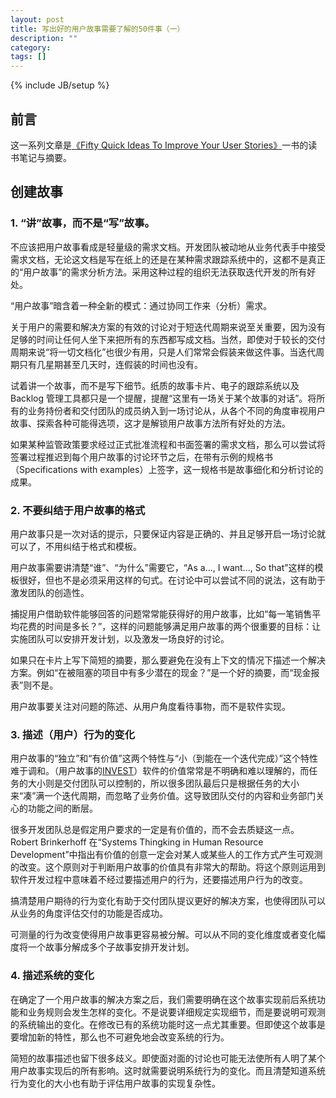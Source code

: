 ```yaml
---
layout: post
title: 写出好的用户故事需要了解的50件事（一）
description: ""
category:
tags: []
---
```


{% include JB/setup %}

## 前言

这一系列文章是[《Fifty Quick Ideas To Improve Your User Stories》](https://www.amazon.com/Fifty-Quick-Ideas-Improve-Stories-ebook/dp/B00OGT2U7M/ref=sr_1_1?keywords=fifty+quick+ideas&qid=1567926867&s=gateway&sr=8-1)一书的读书笔记与摘要。

## 创建故事

### 1. “讲”故事，而不是“写”故事。

不应该把用户故事看成是轻量级的需求文档。开发团队被动地从业务代表手中接受需求文档，无论这文档是写在纸上的还是在某种需求跟踪系统中的，这都不是真正的“用户故事”的需求分析方法。采用这种过程的组织无法获取迭代开发的所有好处。

“用户故事”暗含着一种全新的模式：通过协同工作来（分析）需求。

关于用户的需要和解决方案的有效的讨论对于短迭代周期来说至关重要，因为没有足够的时间让任何人坐下来把所有的东西都写成文档。当然，即使对于较长的交付周期来说“将一切文档化”也很少有用，只是人们常常会假装来做这件事。当迭代周期只有几星期甚至几天时，连假装的时间也没有。

试着讲一个故事，而不是写下细节。纸质的故事卡片、电子的跟踪系统以及 Backlog 管理工具都只是一个提醒，提醒“这里有一场关于某个故事的对话”。将所有的业务持份者和交付团队的成员纳入到一场讨论从，从各个不同的角度审视用户故事、探索各种可能得选项，这才是解锁用户故事方法所有好处的方法。

如果某种监管政策要求经过正式批准流程和书面签署的需求文档，那么可以尝试将签署过程推迟到每个用户故事的讨论环节之后，在带有示例的规格书（Specifications with examples）上签字，这一规格书是故事细化和分析讨论的成果。

### 2. 不要纠结于用户故事的格式

用户故事只是一次对话的提示，只要保证内容是正确的、并且足够开启一场讨论就可以了，不用纠结于格式和模板。

用户故事需要讲清楚“谁”、“为什么”需要它，“As a..., I want..., So that”这样的模板很好，但也不是必须采用这样的句式。在讨论中可以尝试不同的说法，这有助于激发团队的创造性。

捕捉用户借助软件能够回答的问题常常能获得好的用户故事，比如“每一笔销售平均花费的时间是多长？”，这样的问题能够满足用户故事的两个很重要的目标：让实施团队可以安排开发计划，以及激发一场良好的讨论。

如果只在卡片上写下简短的摘要，那么要避免在没有上下文的情况下描述一个解决方案。例如“在被阻塞的项目中有多少潜在的现金？”是一个好的摘要，而“现金报表”则不是。

用户故事要关注对问题的陈述、从用户角度看待事物，而不是软件实现。

### 3. 描述（用户）行为的变化

用户故事的“独立”和“有价值”这两个特性与“小（到能在一个迭代完成）”这个特性难于调和。（用户故事的[INVEST](https://www.agilealliance.org/glossary/invest/)）软件的价值常常是不明确和难以理解的，而任务的大小则是交付团队可以控制的，所以很多团队最后只是根据任务的大小来“凑”满一个迭代周期，而忽略了业务价值。这导致团队交付的内容和业务部门关心的功能之间的断层。

很多开发团队总是假定用户要求的一定是有价值的，而不会去质疑这一点。Robert Brinkerhoff 在“Systems Thingking in Human Resource Development”中指出有价值的创意一定会对某人或某些人的工作方式产生可观测的改变。这个原则对于判断用户故事的价值具有非常大的帮助。将这个原则运用到软件开发过程中意味着不经过要描述用户的行为，还要描述用户行为的改变。

搞清楚用户期待的行为变化有助于交付团队提议更好的解决方案，也使得团队可以从业务的角度评估交付的功能是否成功。

可测量的行为改变使得用户故事更容易被分解。可以从不同的变化维度或者变化幅度将一个故事分解成多个子故事安排开发计划。

### 4. 描述系统的变化

在确定了一个用户故事的解决方案之后，我们需要明确在这个故事实现前后系统功能和业务规则会发生怎样的变化。不是说要详细规定实现细节，而是要说明可观测的系统输出的变化。在修改已有的系统功能时这一点尤其重要。但即使这个故事是要增加新的特性，那么也不可避免地会改变系统的行为。

简短的故事描述也留下很多歧义。即使面对面的讨论也可能无法使所有人明了某个用户故事实现后的所有影响。这时就需要说明系统行为的变化。而且清楚知道系统行为变化的大小也有助于评估用户故事的实现复杂性。
